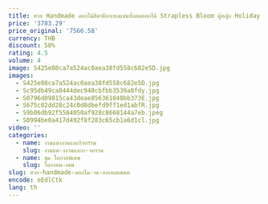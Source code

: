 ```yaml
---
title: สวย Handmade ดอกไม้สีดําค็อกเทลแขนที่ถอดออกได้ Strapless Bloom ผู้หญิง Holiday Party Dress
price: '3783.29'
price_original: '7566.58'
currency: THB
discount: 50%
rating: 4.5
volume: 4
image: S425e08ca7a524ac0aea38fd558c682e5D.jpg
images:
  - S425e08ca7a524ac0aea38fd558c682e5D.jpg
  - Sc95db49ca0444dec940cbfbb3539a8fdy.jpg
  - S0796d09815ca43deae856361048bb373E.jpg
  - S675c02dd28c24c0d8dbefd9ff1ed1abfR.jpg
  - S9b06db92f5584050af928c8668144a7eb.jpeg
  - S0994be0a417d492f8f283c65cb1a6d1cl.jpg
video: ''
categories:
  - name: งานแต่งงานและกิจกรรม
    slug: งานแต-งงานและก-จกรรม
  - name: ชุด โอกาสพิเศษ
    slug: โอกาสพ-เศษ
slug: สวย-handmade-ดอกไม-าค-อกเทลแขนท
encode: oEdlCtk
lang: th
---
```

  